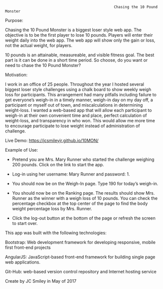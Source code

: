                                                       Chasing the 10 Pound Monster

Purpose:

Chasing the 10 Pound Monster is a biggest loser style web app. The objective is to be the first player to lose 10 pounds. Players will enter their weight daily into the web app. The web app will show only the gain or loss, not the actual weight, for players.

10 pounds is an attainable, measureable, and visible fitness goal. The best part is it can be done in a short time period. So choose, do you want or need to chase the 10 Pound Monster?

Motivation:

I work in an office of 25 people. Throughout the year I hosted several biggest loser style challenges using a chalk board to show weekly weigh loss for participants. This arrangement had many pitfalls including failure to get everyone’s weigh-in in a timely manner, weigh-in day on my day off, a participant or myself out of town, and miscalculations in determining weight-loss. I wanted a web-based app that will allow each participant to weigh-in at their own convenient time and place, perfect calculation of weight-loss, and transparency in who won. This would allow me more time to encourage participate to lose weight instead of administration of challenge.

Live Demo: https://jcsmileyjr.github.io/10MON/

Example of Use:
- Pretend you are Mrs. Mary Runner who started the challenge weighing 200 pounds. Click on the link to start the app.

- Log-in using her username: Mary Runner and password: 1.

- You should now be on the Weigh-In page. Type 190 for today’s weigh-in.

- You should now be on the Ranking page. The results should show Mrs. Runner as the winner with a weigh loss of 10 pounds. You can         check the percentage checkbox at the top center of the page to find the body weight percentage loss by Mrs. Runner.

- Click the log-out button at the bottom of the page or refresh the screen to start over.

This app was built with the following technologies:

Bootstrap: Web development framework for developing responsive, mobile first front-end projects

AngularJS: JavaScript-based front-end framework for building single page web applications.

Git-Hub: web-based version control repository and Internet hosting service

Create by JC Smiley in May of 2017
